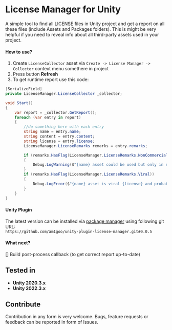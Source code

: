 # License Manager for Unity
A simple tool to find all LICENSE files in Unity project and get a report on all these files (include Assets and Packages folders).
This is might be very helpful if you need to reveal info about all third-party assets used in your project.

#### How to use?
1. Create `LicenseCollector` asset via `Create -> License Manager -> Collector` context menu somethere in project
2. Press button **Refresh**
3. To get runtime report use this code:
```cs
[SerializeField]
private LicenseManager.LicenseCollector _collector;

void Start()
{
    var report = _collector.GetReport();
    foreach (var entry in report)
    {
        //do something here with each entry
        string name = entry.name;
        string content = entry.content;
        string license = entry.license;
        LicenseManager.LicenseRemarks remarks = entry.remarks;

        if (remarks.HasFlag(LicenseManager.LicenseRemarks.NonCommercial))
        {
            Debug.LogWarning($"{name} asset could be used but only in non-commercial projects, because it has {license}");
        }
        if (remarks.HasFlag(LicenseManager.LicenseRemarks.Viral))
        {
            Debug.LogError($"{name} asset is viral {license} and probably cannot be placed in this project");
        }
    }
}
```

#### Unity Plugin
The latest version can be installed via [package manager](https://docs.unity3d.com/Manual/upm-ui-giturl.html) using following git URL: \
`https://github.com/am1goo/unity-plugin-license-manager.git#0.0.5`

#### What next?
[] Build post-process callback (to get correct report up-to-date)

## Tested in
- **Unity 2020.3.x**
- **Unity 2022.3.x**

## Contribute
Contribution in any form is very welcome. Bugs, feature requests or feedback can be reported in form of Issues.
